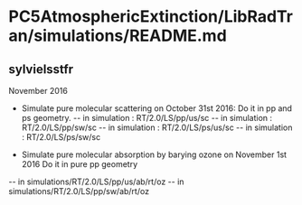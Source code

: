 PC5AtmosphericExtinction/LibRadTran/simulations/README.md
=========================================================

sylvielsstfr
-----------

November 2016

- Simulate pure molecular scattering on October 31st 2016:
Do it in pp and ps geometry.
-- in simulation : RT/2.0/LS/pp/us/sc
-- in simulation : RT/2.0/LS/pp/sw/sc
-- in simulation : RT/2.0/LS/ps/us/sc
-- in simulation : RT/2.0/LS/ps/sw/sc

- Simulate pure molecular absorption by barying ozone on November 1st 2016 
Do it in pure pp geometry

-- in simulations/RT/2.0/LS/pp/us/ab/rt/oz
-- in simulations/RT/2.0/LS/pp/sw/ab/rt/oz